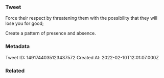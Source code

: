 ### Tweet
Force their respect by threatening them with the possibility that they will lose you for good;

Create a pattern of presence and absence.

### Metadata
Tweet ID: 1491744035123437572
Created At: 2022-02-10T12:01:07.000Z

### Related

